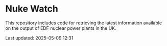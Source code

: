 # Nuke Watch

This repository includes code for retrieving the latest information available on the output of EDF nuclear power plants in the UK.

Last updated: 2025-05-09 12:31